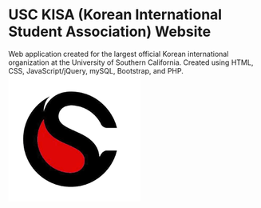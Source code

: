 # USC KISA (Korean International Student Association) Website
Web application created for the largest official Korean international organization at the University of Southern California. Created using HTML, CSS, JavaScript/jQuery, mySQL, Bootstrap, and PHP.
![kisalogo](img/kisa_logo.png)
